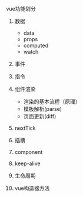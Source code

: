 vue功能划分

1. 数据
    - data
    - props
    - computed
    - watch

2. 事件

3. 指令

4. 组件渲染
    - 渲染的基本流程（原理）
    - 模板解析(parse)
    - 页面更新(diff)

5. nextTick

6. 插槽

7. component

8. keep-alive

9. 生命周期

9. vue构造器方法

